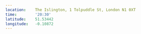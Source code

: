 ```yaml
---
location:    The Islington, 1 Tolpuddle St, London N1 0XT
time:        '20:30'
latitude:    51.53442
longitude:   -0.10872
---
```

